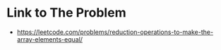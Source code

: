 # Link to The Problem
- https://leetcode.com/problems/reduction-operations-to-make-the-array-elements-equal/